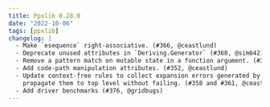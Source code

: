 ```yaml
---
title: Ppxlib 0.28.0
date: "2022-10-06"
tags: [ppxlib]
changelog: |
  - Make `esequence` right-associative. (#366, @ceastlund)
  - Deprecate unused attributes in `Deriving.Generator` (#368, @sim642)
  - Remove a pattern match on mutable state in a function argument. (#362, @ceastlund)
  - Add code-path manipulation attributes. (#352, @ceastlund)
  - Update context-free rules to collect expansion errors generated by ppxlib and
    propagate them to top level without failing. (#358 and #361, @ceastlund)
  - Add driver benchmarks (#376, @gridbugs)
---
```


